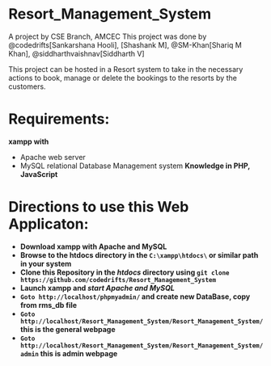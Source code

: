 # Resort_Management_System
A project by CSE Branch, AMCEC
This project was done by @codedrifts[Sankarshana Hooli], [Shashank M], @SM-Khan[Shariq M Khan], @siddharthvaishnav[Siddharth V]

This project can be hosted in a Resort system to take in the necessary actions to book, manage or delete the bookings to the resorts by the customers.

# Requirements:
**xampp with** 
- Apache web server
- MySQL relational Database Management system
**Knowledge in PHP, JavaScript**

# Directions to use this Web Applicaton:

- **Download xampp with Apache and MySQL**
- **Browse to the htdocs directory in the `C:\xampp\htdocs\` or similar path in your system**
- **Clone this Repository in the *htdocs* directory using `git clone https://github.com/codedrifts/Resort_Management_System`**
- **Launch xampp and *start Apache and MySQL***
- **`Goto http://localhost/phpmyadmin/` and create new DataBase, copy from rms_db file**
- **`Goto http://localhost/Resort_Management_System/Resort_Management_System/` this is the general webpage**
- **`Goto http://localhost/Resort_Management_System/Resort_Management_System/admin` this is admin webpage**
